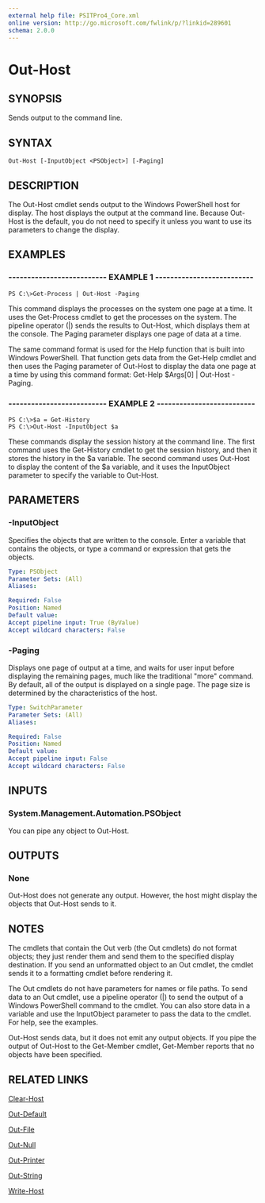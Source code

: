 ```yaml
---
external help file: PSITPro4_Core.xml
online version: http://go.microsoft.com/fwlink/p/?linkid=289601
schema: 2.0.0
---
```


# Out-Host
## SYNOPSIS
Sends output to the command line.

## SYNTAX

```
Out-Host [-InputObject <PSObject>] [-Paging]
```

## DESCRIPTION
The Out-Host cmdlet sends output to the Windows PowerShell host for display.
The host displays the output at the command line.
Because Out-Host is the default, you do not need to specify it unless you want to use its parameters to change the display.

## EXAMPLES

### -------------------------- EXAMPLE 1 --------------------------
```
PS C:\>Get-Process | Out-Host -Paging
```

This command displays the processes on the system one page at a time.
It uses the Get-Process cmdlet to get the processes on the system.
The pipeline operator (|) sends the results to Out-Host, which displays them at the console.
The Paging parameter displays one page of data at a time.

The same command format is used for the Help function that is built into Windows PowerShell.
That function gets data from the Get-Help cmdlet and then uses the Paging parameter of Out-Host to display the data one page at a time by using this command format: Get-Help $Args\[0\] | Out-Host -Paging.

### -------------------------- EXAMPLE 2 --------------------------
```
PS C:\>$a = Get-History
PS C:\>Out-Host -InputObject $a
```

These commands display the session history at the command line.
The first command uses the Get-History cmdlet to get the session history, and then it stores the history in the $a variable.
The second command uses Out-Host to display the content of the $a variable, and it uses the InputObject parameter to specify the variable to Out-Host.

## PARAMETERS

### -InputObject
Specifies the objects that are written to the console.
Enter a variable that contains the objects, or type a command or expression that gets the objects.

```yaml
Type: PSObject
Parameter Sets: (All)
Aliases: 

Required: False
Position: Named
Default value: 
Accept pipeline input: True (ByValue)
Accept wildcard characters: False
```

### -Paging
Displays one page of output at a time, and waits for user input before displaying the remaining pages, much like the traditional "more" command.
By default, all of the output is displayed on a single page.
The page size is determined by the characteristics of the host.

```yaml
Type: SwitchParameter
Parameter Sets: (All)
Aliases: 

Required: False
Position: Named
Default value: 
Accept pipeline input: False
Accept wildcard characters: False
```

## INPUTS

### System.Management.Automation.PSObject
You can pipe any object to Out-Host.

## OUTPUTS

### None
Out-Host does not generate any output.
However, the host might display the objects that Out-Host sends to it.

## NOTES
The cmdlets that contain the Out verb (the Out cmdlets) do not format objects; they just render them and send them to the specified display destination.
If you send an unformatted object to an Out cmdlet, the cmdlet sends it to a formatting cmdlet before rendering it.

The Out cmdlets do not have parameters for names or file paths.
To send data to an Out cmdlet, use a pipeline operator (|) to send the output of a Windows PowerShell command to the cmdlet.
You can also store data in a variable and use the InputObject parameter to pass the data to the cmdlet.
For help, see the examples.

Out-Host sends data, but it does not emit any output objects.
If you pipe the output of Out-Host to the Get-Member cmdlet, Get-Member reports that no objects have been specified.

## RELATED LINKS

[Clear-Host](http://go.microsoft.com/fwlink/?LinkID=225747)

[Out-Default](9848a107-ddc0-40a1-b759-5ac181c1d0cf)

[Out-File](00000000-0000-0000-0000-000000000000)

[Out-Null](75391ca1-066e-402f-92c8-a41095d2854c)

[Out-Printer](00000000-0000-0000-0000-000000000000)

[Out-String](00000000-0000-0000-0000-000000000000)

[Write-Host](00000000-0000-0000-0000-000000000000)

